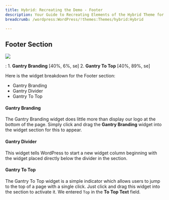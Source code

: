 ```yaml
---
title: Hybrid: Recreating the Demo - Footer
description: Your Guide to Recreating Elements of the Hybrid Theme for WordPress
breadcrumb: /wordpress:WordPress/!themes:Themes/hybrid:Hybrid

---
```


Footer Section
-----

![][demo1]

:   1. **Gantry Branding** [40%, 6%, se]
    2. **Gantry To Top** [40%, 89%, se]

Here is the widget breakdown for the Footer section:

* Gantry Branding
* Gantry Divider
* Gantry To Top

#### Gantry Branding

The Gantry Branding widget does little more than display our logo at the bottom of the page. Simply click and drag the **Gantry Branding** widget into the widget section for this to appear.

#### Gantry Divider

This widget tells WordPress to start a new widget column beginning with the widget placed directly below the divider in the section.

#### Gantry To Top

The Gantry To Top widget is a simple indicator which allows users to jump to the top of a page with a single click. Just click and drag this widget into the section to activate it. We entered `Top` in the **To Top Text** field.

[demo1]: assets/demo_6.jpeg
[rokgallery]: ../../plugins/rokgallery
